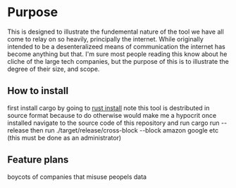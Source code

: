 # Purpose
This is designed to illustrate the fundemental nature of the tool we have all come to relay on so heavily, principally the internet. While originally intended to be a desenteralizeed means of communication the internet has become anything but that. I'm sure most people reading this know about he cliche of the large tech companies, but the purpose of this is to illustrate the degree of their size, and scope.

## How to install
first install cargo by going to [rust install](https://https://www.rust-lang.org/tools/install)
note this tool is destributed in source format because to do otherwise would make me a hypocrit
once installed navigate to the source code of this repository and run cargo run --release
then run ./target/release/cross-block --block amazon google etc (this must be done as an administrator)

## Feature plans
boycots of companies that misuse peopels data

